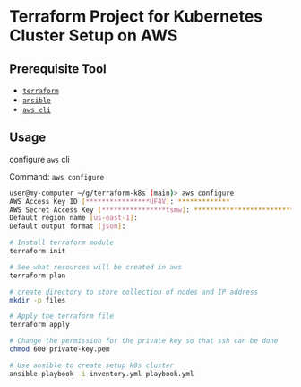 # Terraform Project for Kubernetes Cluster Setup on AWS


## Prerequisite Tool

- [`terraform`](https://developer.hashicorp.com/terraform/tutorials/aws-get-started/install-cli)
- [`ansible`](https://docs.ansible.com/ansible/latest/installation_guide/intro_installation.html#pipx-install) 
- [`aws cli`](https://docs.aws.amazon.com/cli/latest/userguide/getting-started-install.html)

## Usage

configure `aws` cli

Command: `aws configure`

```bash
user@my-computer ~/g/terraform-k8s (main)> aws configure
AWS Access Key ID [****************UF4V]: *************
AWS Secret Access Key [****************tsmw]: *********************************** 
Default region name [us-east-1]:
Default output format [json]:
```

```bash
# Install terraform module
terraform init

# See what resources will be created in aws
terraform plan

# create directory to store collection of nodes and IP address
mkdir -p files

# Apply the terraform file
terraform apply

# Change the permission for the private key so that ssh can be done
chmod 600 private-key.pem

# Use ansible to create setup k8s cluster
ansible-playbook -i inventory.yml playbook.yml
```
